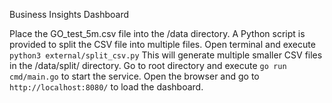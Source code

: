 Business Insights Dashboard

Place the GO_test_5m.csv file into the /data directory.
A Python script is provided to split the CSV file into multiple files.
Open terminal and execute `python3 external/split_csv.py`
This will generate multiple smaller CSV files in the /data/split/ directory.
Go to root directory and execute `go run cmd/main.go` to start the service.
Open the browser and go to `http://localhost:8080/` to load the dashboard.

